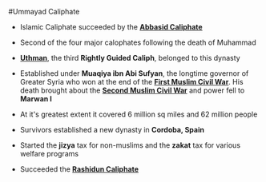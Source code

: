 #Ummayad Caliphate

- Islamic Caliphate succeeded by the **[Abbasid Caliphate](http://127.0.0.1:8000/wiki/Abbasid%20Caliphate)**

- Second of the four major calophates following the death of Muhammad

- **[Uthman](https://en.wikipedia.org/wiki/Uthman_ibn_Affan)**, the third **Rightly Guided Caliph**, belonged to this dynasty

- Established under **Muaqiya ibn Abi Sufyan**, the longtime governor of Greater Syria who won at the end of the **[First Muslim Civil War](https://en.wikipedia.org/wiki/First_Fitna)**. His death brought about the **[Second Muslim Civil War](https://en.wikipedia.org/wiki/Second_Fitna)** and power fell to **Marwan I**

- At it's greatest extent it covered 6 million sq miles and 62 million people

- Survivors established a new dynasty in **Cordoba, Spain**

- Started the **jizya** tax for non-muslims and the **zakat** tax for various welfare programs

- Succeeded the  **[Rashidun Caliphate](https://en.wikipedia.org/wiki/Rashidun_Caliphate)**